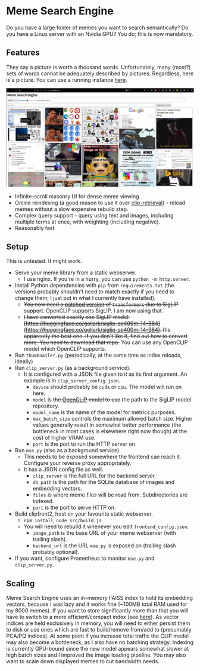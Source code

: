 # Meme Search Engine

Do you have a large folder of memes you want to search semantically? Do you have a Linux server with an Nvidia GPU? You do; this is now mandatory.

## Features

They say a picture is worth a thousand words. Unfortunately, many (most?) sets of words cannot be adequately described by pictures. Regardless, here is a picture. You can use a running instance [here](https://mse.osmarks.net/).

![Meme Search Engine's frontend.](/demo-image.png)

* Infinite-scroll masonry UI for dense meme viewing.
* Online reindexing (a good reason to use it over [clip-retrieval](https://github.com/rom1504/clip-retrieval)) - reload memes without a slow expensive rebuild step.
* Complex query support - query using text and images, including multiple terms at once, with weighting (including negative).
* Reasonably fast.

## Setup

This is untested. It might work.

* Serve your meme library from a static webserver.
    * I use nginx. If you're in a hurry, you can use `python -m http.server`.
* Install Python dependencies with `pip` from `requirements.txt` (the versions probably shouldn't need to match exactly if you need to change them; I just put in what I currently have installed).
    * ~~You now need a [patched version](https://github.com/osmarks/transformers-patch-siglip) of `transformers` due to SigLIP support.~~ OpenCLIP supports SigLIP. I am now using that.
    * ~~I have converted exactly one SigLIP model: [https://huggingface.co/gollark/siglip-so400m-14-384](https://huggingface.co/gollark/siglip-so400m-14-384). It's apparently the best one. If you don't like it, find out how to convert more. You need to download that repo.~~ You can use any OpenCLIP model which OpenCLIP supports.
* Run `thumbnailer.py` (periodically, at the same time as index reloads, ideally)
* Run `clip_server.py` (as a background service).
    * It is configured with a JSON file given to it as its first argument. An example is in `clip_server_config.json`.
        * `device` should probably be `cuda` or `cpu`. The model will run on here.
        * `model` is ~~the [OpenCLIP](https://github.com/mlfoundations/open_clip) model to use~~ the path to the SigLIP model repository.
        * `model_name` is the name of the model for metrics purposes.
        * `max_batch_size` controls the maximum allowed batch size. Higher values generally result in somewhat better performance (the bottleneck in most cases is elsewhere right now though) at the cost of higher VRAM use.
        * `port` is the port to run the HTTP server on.
* Run `mse.py` (also as a background service).
    * This needs to be exposed somewhere the frontend can reach it. Configure your reverse proxy appropriately.
    * It has a JSON config file as well.
        * `clip_server` is the full URL for the backend server.
        * `db_path` is the path for the SQLite database of images and embedding vectors.
        * `files` is where meme files will be read from. Subdirectories are indexed.
        * `port` is the port to serve HTTP on.
* Build clipfront2, host on your favourite static webserver.
    * `npm install`, `node src/build.js`.
    * You will need to rebuild it whenever you edit `frontend_config.json`.
        * `image_path` is the base URL of your meme webserver (with trailing slash).
        * `backend_url` is the URL `mse.py` is exposed on (trailing slash probably optional).
* If you want, configure Prometheus to monitor `mse.py` and `clip_server.py`.

## Scaling

Meme Search Engine uses an in-memory FAISS index to hold its embedding vectors, because I was lazy and it works fine (~100MB total RAM used for my 8000 memes). If you want to store significantly more than that you will have to switch to a more efficient/compact index (see [here](https://github.com/facebookresearch/faiss/wiki/Guidelines-to-choose-an-index)). As vector indices are held exclusively in memory, you will need to either persist them to disk or use ones which are fast to build/remove from/add to (presumably PCA/PQ indices). At some point if you increase total traffic the CLIP model may also become a bottleneck, as I also have no batching strategy. Indexing is currently GPU-bound since the new model appears somewhat slower at high batch sizes and I improved the image loading pipeline. You may also want to scale down displayed memes to cut bandwidth needs.